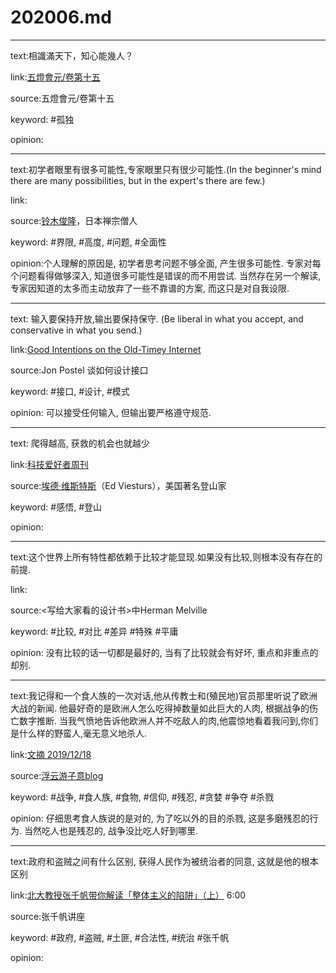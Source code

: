 # 202006.md

---

text:相識滿天下，知心能幾人？

link:[五燈會元/卷第十五](https://zh.wikisource.org/wiki/%E4%BA%94%E7%87%88%E6%9C%83%E5%85%83/%E5%8D%B7%E7%AC%AC%E5%8D%81%E4%BA%94)

source:五燈會元/卷第十五

keyword: #孤独

opinion:

---

text:初学者眼里有很多可能性,专家眼里只有很少可能性.(In the beginner's mind there are many possibilities, but in the expert's there are few.)

link:

source:[铃木俊隆](https://zh.wikipedia.org/wiki/%E9%88%B4%E6%9C%A8%E4%BF%8A%E9%9A%86)，日本禅宗僧人

keyword: #界限, #高度, #问题, #全面性

opinion:个人理解的原因是, 初学者思考问题不够全面, 产生很多可能性. 专家对每个问题看得做够深入, 知道很多可能性是错误的而不用尝试. 当然存在另一个解读, 专家因知道的太多而主动放弃了一些不靠谱的方案, 而这只是对自我设限.

---
text: 输入要保持开放,输出要保持保守. (Be liberal in what you accept, and conservative in what you send.)

link:[Good Intentions on the Old-Timey Internet](https://somanymachines.com/tx/character-generator-protocol/)

source:Jon Postel 谈如何设计接口

keyword: #接口, #设计, #模式

opinion: 可以接受任何输入, 但输出要严格遵守规范.

---

text: 爬得越高, 获救的机会也就越少

link:[科技爱好者周刊](http://www.ruanyifeng.com/blog/2020/06/weekly-issue-113.html)

source:[埃德·维斯特斯](https://slate.com/news-and-politics/2010/06/into-thin-error-mountaineer-ed-viesturs-on-making-mistakes.html)（Ed Viesturs），美国著名登山家

keyword: #感悟, #登山

opinion:

---

text:这个世界上所有特性都依赖于比较才能显现.如果没有比较,则根本没有存在的前提.

link:

source:<写给大家看的设计书\>中Herman Melville

keyword: #比较, #对比 #差异 #特殊 #平庸

opinion: 没有比较的话一切都是最好的, 当有了比较就会有好坏, 重点和非重点的却别.

---

text:我记得和一个食人族的一次对话,他从传教士和(殖民地)官员那里听说了欧洲大战的新闻. 他最好奇的是欧洲人怎么吃得掉数量如此巨大的人肉, 根据战争的伤亡数字推断. 当我气愤地告诉他欧洲人并不吃敌人的肉,他震惊地看着我问到,你们是什么样的野蛮人,毫无意义地杀人.

link:[文摘 2019/12/18](https://leonson.me/2019/12/digest-12-18)

source:[浮云游子意blog](https://leonson.me/)

keyword: #战争, #食人族, #食物, #信仰, #残忍, #贪婪 #争夺 #杀戮

opinion: 仔细思考食人族说的是对的, 为了吃以外的目的杀戮, 这是多磨残忍的行为. 当然吃人也是残忍的, 战争没比吃人好到哪里.

---

text:政府和盗贼之间有什么区别, 获得人民作为被统治者的同意, 这就是他的根本区别

link:[北大教授张千帆带你解读「整体主义的陷阱」（上）](https://youtu.be/tMhzMJuw4EU) 6:00

source:张千帆讲座

keyword: #政府, #盗贼, #土匪, #合法性, #统治 #张千帆

opinion:

